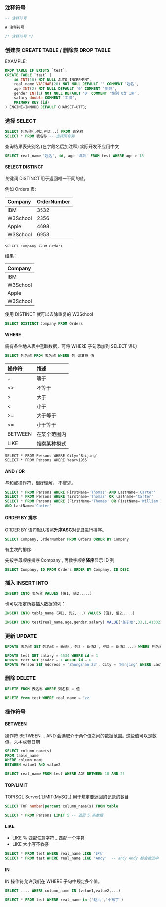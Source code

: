### 注释符号

```sql
-- 注释符号

# 注释符号

/* 注释符号 */ 
```

### 创建表 CREATE TABLE / 删除表 DROP TABLE

EXAMPLE: 

```sql
DROP TABLE IF EXISTS `test`;
CREATE TABLE `test` (
	id INT(10) NOT NULL AUTO_INCREMENT,
	real_name VARCHAR(20) NOT NULL DEFAULT '' COMMENT '姓名',
	age INT(2) NOT NULL DEFAULT '0' COMMENT '年龄',
	gender INT(1) NOT NULL DEFAULT '0' COMMENT '性别 0女 1男',
	salary double COMMENT '工资',
	PRIMARY KEY (id)
) ENGINE=INNODB DEFAULT CHARSET=UTF8;
```



### 选择 SELECT

```sql
SELECT 列名称(,列2,列3...) FROM 表名称
SELECT * FROM 表名称 -- 选择所有列
```

 查询结果表头别名 (在字段名后加注释) 实际开发不应用中文

```sql
SELECT real_name '姓名', id, age '年龄' FROM test WHERE age > 18
```



#### SELECT DISTINCT

关键词 DISTINCT 用于返回唯一不同的值。

例如 Orders 表:

| Company  | OrderNumber |
| :------- | :---------- |
| IBM      | 3532        |
| W3School | 2356        |
| Apple    | 4698        |
| W3School | 6953        |

```
SELECT Company FROM Orders
```

结果：

| Company  |
| :------- |
| IBM      |
| W3School |
| Apple    |
| W3School |

使用 DISTINCT 就可以去除重复的 W3School

```sql
SELECT DISTINCT Company FROM Orders 
```

#### WHERE 

需有条件地从表中选取数据，可将 WHERE 子句添加到 SELECT 语句

```SQL
SELECT 列名称 FROM 表名称 WHERE 列 运算符 值
```

| 操作符  | 描述         |
| :------ | :----------- |
| =       | 等于         |
| <>      | 不等于       |
| >       | 大于         |
| <       | 小于         |
| >=      | 大于等于     |
| <=      | 小于等于     |
| BETWEEN | 在某个范围内 |
| LIKE    | 搜索某种模式 |

```
SELECT * FROM Persons WHERE City='Beijing'
SELECT * FROM Persons WHERE Year>1965
```

#### AND / OR

与和或操作符，很好理解， 不赘述。

```sql
SELECT * FROM Persons WHERE FirstName='Thomas' AND LastName='Carter'
SELECT * FROM Persons WHERE firstname='Thomas' OR lastname='Carter'
SELECT * FROM Persons WHERE (FirstName='Thomas' OR FirstName='William')
AND LastName='Carter'
```



#### ORDER BY 排序 

ORDER BY 语句默认按照**升序ASC**对记录进行排序。

```sql
SELECT Company, OrderNumber FROM Orders ORDER BY Company
```

有主次的排序:

先按字母顺序排序 Company , 再数字顺序**降序**显示 ID 列

```sql
SELECT Company, ID FROM Orders ORDER BY Company, ID DESC
```



### 插入 INSERT INTO

```sql
INSERT INTO 表名称 VALUES (值1, 值2,....)
```

也可以指定所要插入数据的列：

```sql
INSERT INTO table_name (列1, 列2,...) VALUES (值1, 值2,....)
```

```sql
INSERT INTO test(real_name,age,gender,salary) VALUE('赵子龙',33,1,41332)
```

### 更新 UPDATE

```sql
UPDATE 表名称 SET 列名称 = 新值(, 列2 = 新值2 , 列3 = 新值3 ...) WHERE 列名称 = 某值(...)
```

```sql
UPDATE test SET salary = 4534 WHERE id = 1
UPDATE test SET gender = 1 WHERE id = 6
UPDATE Person SET Address = 'Zhongshan 23', City = 'Nanjing' WHERE LastName = 'Wilson'
```

### 删除 DELETE

```sql
DELETE FROM 表名称 WHERE 列名称 = 值
```

```sql
DELETE from test WHERE real_name = 'zz'
```



### 操作符号 

#### BETWEEN

操作符 BETWEEN ... AND 会选取介于两个值之间的数据范围。这些值可以是数值、文本或者日期

```SQL
SELECT column_name(s)
FROM table_name
WHERE column_name
BETWEEN value1 AND value2
```

```sql
SELECT real_name FROM test WHERE AGE BETWEEN 10 AND 20
```



#### TOP/LIMIT

TOP(SQL Server)/LIMIT(MySQL) 用于规定要返回的记录的数目

```sql
SELECT TOP number|percent column_name(s) FROM table
```

```sql
SELECT * FROM Persons LIMIT 5 -- 返回 5 条数据
```

#### LIKE 

- LIKE    % 匹配任意字符     _ 匹配一个字符
- LIKE  大小写不敏感

```sql
SELECT * FROM test WHERE real_name LIKE '赵%'
SELECT * FROM test WHERE real_name LIKE 'Andy'  -- andy Andy 都会被选中
```

#### IN

IN 操作符允许我们在 WHERE 子句中规定多个值。

```sql
SELECT .... WHERE column_name IN (value1,value2,...)
```

```sql
SELECT * FROM test WHERE real_name in ('赵六','小布丁')
```